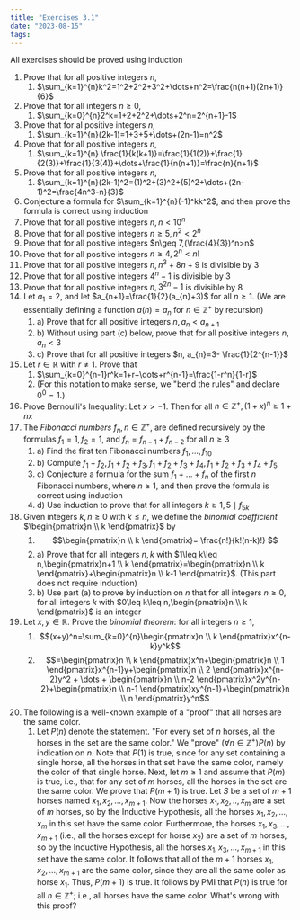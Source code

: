 ```yaml
---
title: "Exercises 3.1"
date: "2023-08-15"
tags:
---
```


All exercises should be proved using induction
1. Prove that for all positive integers $n$,
	1. $\sum_{k=1}^{n}k^2=1^2+2^2+3^2+\dots+n^2=\frac{n(n+1)(2n+1)}{6}$
2. Prove that for all integers $n\geq 0$,
	1. $\sum_{k=0}^{n}2^k=1+2+2^2+\dots+2^n=2^{n+1}-1$
3. Prove that for al positive integers $n$,
	1. $\sum_{k=1}^{n}(2k-1)=1+3+5+\dots+(2n-1)=n^2$
4. Prove that for all positive integers $n$,
	1. $\sum_{k=1}^{n} \frac{1}{k(k+1)}=\frac{1}{1(2)}+\frac{1}{2(3)}+\frac{1}{3(4)}+\dots+\frac{1}{n(n+1)}=\frac{n}{n+1}$
5. Prove that for all positive integers $n$,
	1. $\sum_{k=1}^{n}(2k-1)^2=(1)^2+(3)^2+(5)^2+\dots+(2n-1)^2=\frac{4n^3-n}{3}$
6. Conjecture a formula for $\sum_{k=1}^{n}(-1)^kk^2$, and then prove the formula is correct using induction
7. Prove that for all positive integers $n,n<10^n$
8. Prove that for all positive integers $n\geq 5,n^2<2^n$
9. Prove that for all positive integers $n\geq 7,(\frac{4}{3})^n>n$
10. Prove that for all positive integers $n\geq 4,2^n<n!$
11. Prove that for all positive integers $n,n^3+8n+9$ is divisible by 3
12. Prove that for all positive integers $4^{n}-1$ is divisible by 3
13. Prove that for all positive integers $n,3^{2n}-1$ is divisible by 8
14. Let $a_{1}=2$, and let $a_{n+1}=\frac{1}{2}(a_{n}+3)$ for all $n\geq 1$. (We are essentially defining a function $a(n)=a_{n}$ for $n\in\mathbb{Z}^{+}$ by recursion)
	1. a) Prove that for all positive integers $n, a_{n}<a_{n+1}$
	2. b) Without using part (c) below, prove that for all positive integers $n, a_{n}<3$
	3. c) Prove that for all positive integers $n, a_{n}=3- \frac{1}{2^{n-1}}$
15. Let $r\in\mathbb{R}$ with $r\ne 1$. Prove that
	1. $\sum_{k=0}^{n-1}r^k=1+r+\dots+r^{n-1}=\frac{1-r^n}{1-r}$
	2. (For this notation to make sense, we "bend the rules" and declare $0^0=1$.)
16. Prove Bernoulli's Inequality: Let $x>-1$. Then for all $n\in\mathbb{Z}^{+}, (1+x)^n\geq 1+nx$
17. The *Fibonacci numbers* $f_{n}, n\in\mathbb{Z}^{+}$, are defined recursively by the formulas $f_{1}=1,f_{2}=1,$ and $f_{n}=f_{n-1}+f_{n-2}$ for all $n\geq 3$
	1. a) Find the first ten Fibonacci numbers $f_{1},\dots,f_{10}$
	2. b) Compute $f_{1}+f_{2},f_{1}+f_{2}+f_{3},f_{1}+f_{2}+f_{3}+f_{4},f_{1}+f_{2}+f_{3}+f_{4}+f_{5}$
	3. c) Conjecture a formula for the sum $f_{1}+\dots+f_{n}$ of the first $n$ Fibonacci numbers, where $n\geq 1$, and then prove the formula is correct using induction
	4. d) Use induction to prove that for all integers $k\geq 1,5\mid f_{5k}$
18. Given integers $k,n\geq 0$ with $k\leq n$, we define the *binomial coefficient* $\begin{pmatrix}n \\ k \end{pmatrix}$ by
	1. $$\begin{pmatrix}n \\ k \end{pmatrix}= \frac{n!}{k!(n-k)!} $$
	2. a) Prove that for all integers $n,k$ with $1\leq k\leq n,\begin{pmatrix}n+1 \\ k \end{pmatrix}=\begin{pmatrix}n \\ k \end{pmatrix}+\begin{pmatrix}n \\ k-1 \end{pmatrix}$. (This part does not require induction)
	3. b) Use part (a) to prove by induction on $n$ that for all integers $n\geq 0$, for all integers $k$ with $0\leq k\leq n,\begin{pmatrix}n \\ k \end{pmatrix}$ is an integer
19. Let $x,y\in\mathbb{R}$. Prove the *binomial theorem*: for all integers $n\geq 1$,
	1. $$(x+y)^n=\sum_{k=0}^{n}\begin{pmatrix}n \\ k \end{pmatrix}x^{n-k}y^k$$
	2. $$=\begin{pmatrix}n \\ k \end{pmatrix}x^n+\begin{pmatrix}n \\ 1 \end{pmatrix}x^{n-1}y+\begin{pmatrix}n \\ 2 \end{pmatrix}x^{n-2}y^2 + \dots + \begin{pmatrix}n \\ n-2 \end{pmatrix}x^2y^{n-2}+\begin{pmatrix}n \\ n-1 \end{pmatrix}xy^{n-1}+\begin{pmatrix}n \\ n \end{pmatrix}y^n$$
20. The following is a well-known example of a "proof" that all horses are the same color.
	1. Let $P(n)$ denote the statement. "For every set of $n$ horses, all the horses in the set are the same color." We "prove" $(\forall n\in\mathbb{Z}^{+})P(n)$ by indication on $n$. Note that $P(1)$ is true, since for any set containing a single horse, all the horses in that set have the same color, namely the color of that single horse. Next, let $m\geq 1$ and assume that $P(m)$ is true, i.e., that for any set of $m$ horses, all the horses in the set are the same color. We prove that $P(m+1)$ is true. Let $S$ be a set of $m+1$ horses named $x_{1},x_{2},\dots,x_{m+1}$. Now the horses $x_{1},x_{2},..,x_{m}$ are a set of $m$ horses, so by the Inductive Hypothesis, all the horses $x_{1},x_{2},\dots,x_{m}$ in this set have the same color. Furthermore, the horses $x_{1},x_{3},\dots,x_{m+1}$ (i.e., all the horses except for horse $x_{2}$) are a set of $m$ horses, so by the Inductive Hypothesis, all the horses $x_{1},x_{3},\dots,x_{m+1}$ in this set have the same color. It follows that all of the $m+1$ horses $x_{1},x_{2},\dots,x_{m+1}$ are the same color, since they are all the same color as horse $x_{1}$. Thus, $P(m+1)$ is true. It follows by PMI that $P(n)$ is true for all $n\in\mathbb{Z}^{+}$; i.e., all horses have the same color. What's wrong with this proof?